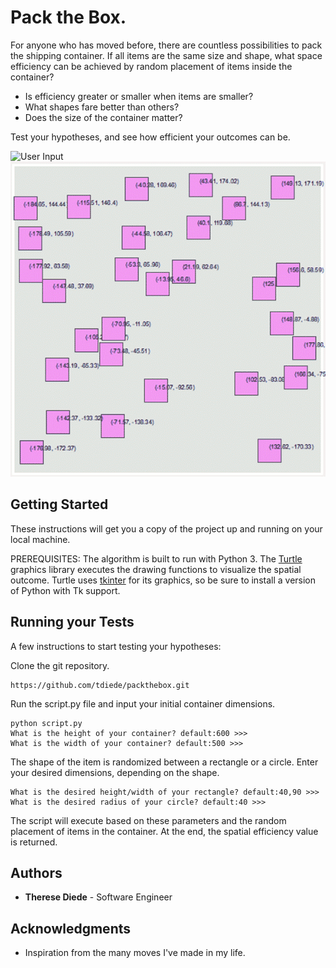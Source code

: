 # Pack the Box.

For anyone who has moved before, there are countless possibilities to pack the shipping container. If all items are the same size and shape, what space efficiency can be achieved by random placement of items inside the container?

* Is efficiency greater or smaller when items are smaller?
* What shapes fare better than others?
* Does the size of the container matter?

Test your hypotheses, and see how efficient your outcomes can be.

![User Input](/x_documentation/user-input.gif)
![Defaults](/x_documentation/defaults-2frames.gif)


## Getting Started

These instructions will get you a copy of the project up and running on your local machine.

PREREQUISITES: The algorithm is built to run with Python 3. The [Turtle](https://docs.python.org/3.0/library/turtle.html) graphics library executes the drawing functions to visualize the spatial outcome. Turtle uses [tkinter](https://docs.python.org/3/library/tkinter.html#module-tkinter) for its graphics, so be sure to install a version of Python with Tk support.

## Running your Tests

A few instructions to start testing your hypotheses:

Clone the git repository.

```
https://github.com/tdiede/packthebox.git
```

Run the script.py file and input your initial container dimensions.


```
python script.py
What is the height of your container? default:600 >>>
What is the width of your container? default:500 >>>
```

The shape of the item is randomized between a rectangle or a circle.
Enter your desired dimensions, depending on the shape.

```
What is the desired height/width of your rectangle? default:40,90 >>>
What is the desired radius of your circle? default:40 >>>
```

The script will execute based on these parameters and the random placement of items in the container.
At the end, the spatial efficiency value is returned.

## Authors

* **Therese Diede** - Software Engineer

## Acknowledgments

* Inspiration from the many moves I've made in my life.
